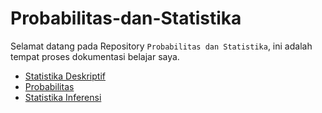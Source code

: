 # Probabilitas-dan-Statistika

Selamat datang pada Repository `Probabilitas dan Statistika`, ini adalah tempat proses dokumentasi belajar saya.

- [Statistika Deskriptif](https://github.com/AryaWiratama26/statistika.git)
- [Probabilitas](https://github.com/AryaWiratama26/probabilitas.git)
- [Statistika Inferensi](#)
